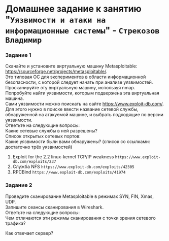 # Домашнее задание к занятию "`Уязвимости и атаки на информационные системы`" - `Стрекозов Владимир`
### Задание 1
Скачайте и установите виртуальную машину Metasploitable: https://sourceforge.net/projects/metasploitable/.  
Это типовая ОС для экспериментов в области информационной безопасности, с которой следует начать при анализе уязвимостей.  
Просканируйте эту виртуальную машину, используя nmap.  
Попробуйте найти уязвимости, которым подвержена эта виртуальная машина.  
Сами уязвимости можно поискать на сайте https://www.exploit-db.com/.   
Для этого нужно в поиске ввести название сетевой службы, обнаруженной на атакуемой машине, и выбрать подходящие по версии уязвимости.  
Ответьте на следующие вопросы:  
Какие сетевые службы в ней разрешены?  
Список открытых сетевых портов:  
![]()  
Какие уязвимости были вами обнаружены? (список со ссылками: достаточно трёх уязвимостей)  
1.  Exploit for the 2.2 linux-kernel TCP/IP weakness
  `https://www.exploit-db.com/exploits/237`  
2. Служба NFS
  `https://www.exploit-db.com/exploits/42305`  
4. RPCBind
   `https://www.exploit-db.com/exploits/41974`  
### Задание 2
Проведите сканирование Metasploitable в режимах SYN, FIN, Xmas, UDP.  
Запишите сеансы сканирования в Wireshark.  
Ответьте на следующие вопросы:  
Чем отличаются эти режимы сканирования с точки зрения сетевого трафика?  
  
Как отвечает сервер?  
  
